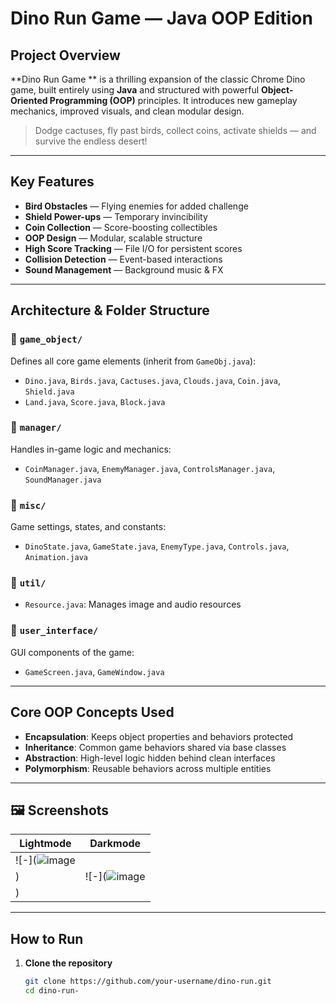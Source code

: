 #  Dino Run Game  — Java OOP Edition


## Project Overview

**Dino Run Game ** is a thrilling expansion of the classic Chrome Dino game, built entirely using **Java** and structured with powerful **Object-Oriented Programming (OOP)** principles. It introduces new gameplay mechanics, improved visuals, and clean modular design.

>  Dodge cactuses, fly past birds, collect coins, activate shields — and survive the endless desert!

---

##  Key Features

-  **Bird Obstacles** — Flying enemies for added challenge
-  **Shield Power-ups** — Temporary invincibility
-  **Coin Collection** — Score-boosting collectibles
-  **OOP Design** — Modular, scalable structure
-  **High Score Tracking** — File I/O for persistent scores
-  **Collision Detection** — Event-based interactions
-  **Sound Management** — Background music & FX

---

##  Architecture & Folder Structure

### 📁 `game_object/`
Defines all core game elements (inherit from `GameObj.java`):
- `Dino.java`, `Birds.java`, `Cactuses.java`, `Clouds.java`, `Coin.java`, `Shield.java`
- `Land.java`, `Score.java`, `Block.java`

### 📁 `manager/`
Handles in-game logic and mechanics:
- `CoinManager.java`, `EnemyManager.java`, `ControlsManager.java`, `SoundManager.java`

### 📁 `misc/`
Game settings, states, and constants:
- `DinoState.java`, `GameState.java`, `EnemyType.java`, `Controls.java`, `Animation.java`

### 📁 `util/`
- `Resource.java`: Manages image and audio resources

### 📁 `user_interface/`
GUI components of the game:
- `GameScreen.java`, `GameWindow.java`

---

##  Core OOP Concepts Used

- **Encapsulation**: Keeps object properties and behaviors protected
- **Inheritance**: Common game behaviors shared via base classes
- **Abstraction**: High-level logic hidden behind clean interfaces
- **Polymorphism**: Reusable behaviors across multiple entities

---

## 🖼️ Screenshots

| Lightmode | Darkmode |
|----------|-------------|
| ![-](![image](https://github.com/user-attachments/assets/42341e4b-d20c-4154-a15c-20b086817b4e)
) | ![-](![image](https://github.com/user-attachments/assets/be49f7e6-0a62-4f4e-a58d-73870dbc0966)
) |

---

##  How to Run

1. **Clone the repository**
   ```bash
   git clone https://github.com/your-username/dino-run.git
   cd dino-run-

